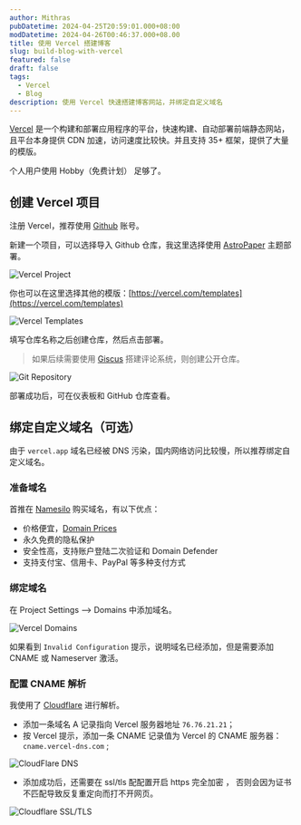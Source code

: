 ```yaml
---
author: Mithras
pubDatetime: 2024-04-25T20:59:01.000+08:00
modDatetime: 2024-04-26T00:46:37.000+08.00
title: 使用 Vercel 搭建博客
slug: build-blog-with-vercel
featured: false
draft: false
tags:
  - Vercel
  - Blog
description: 使用 Vercel 快速搭建博客网站，并绑定自定义域名
---
```


[Vercel](https://vercel.com/) 是一个构建和部署应用程序的平台，快速构建、自动部署前端静态网站，且平台本身提供 CDN 加速，访问速度比较快。并且支持 35+ 框架，提供了大量的模版。

个人用户使用 Hobby（免费计划） 足够了。

## 创建 Vercel 项目

注册 Vercel，推荐使用 [Github](https://github.com/) 账号。

新建一个项目，可以选择导入 Github 仓库，我这里选择使用 [AstroPaper](https://github.com/satnaing/astro-paper) 主题部署。

![Vercel Project](https://image.akrab.top/blog-picture/2024/04/138fb1def37edb51b37c7a537cfa4eb8.png)

你也可以在这里选择其他的模版：[https://vercel.com/templates](https://vercel.com/templates)

![Vercel Templates](https://image.akrab.top/blog-picture/2024/04/f8e05c4244336410d56ac41dc9e3e907.png)

填写仓库名称之后创建仓库，然后点击部署。

> 如果后续需要使用 [Giscus](https://giscus.app/) 搭建评论系统，则创建公开仓库。

![Git Repository](https://image.akrab.top/blog-picture/2024/04/ca021e599a360b97885d06d3e38f86cc.png)

部署成功后，可在仪表板和 GitHub 仓库查看。

## 绑定自定义域名（可选）

由于 `vercel.app` 域名已经被 DNS 污染，国内网络访问比较慢，所以推荐绑定自定义域名。

### 准备域名

首推在 [Namesilo](http://www.namesilo.com/) 购买域名，有以下优点：

- 价格便宜，[Domain Prices](https://www.namesilo.com/pricing.php)
- 永久免费的隐私保护
- 安全性高，支持账户登陆二次验证和 Domain Defender
- 支持支付宝、信用卡、PayPal 等多种支付方式

### 绑定域名

在 Project Settings ——> Domains 中添加域名。

![Vercel Domains](https://image.akrab.top/blog-picture/2024/04/9087b6bfc04f1c30bfeac93406ea5fea.png)

如果看到 `Invalid Configuration` 提示，说明域名已经添加，但是需要添加 CNAME 或 Nameserver 激活。

### 配置 CNAME 解析

我使用了 [Cloudflare](https://cloudflare.com/) 进行解析。

- 添加一条域名 A 记录指向 Vercel 服务器地址 `76.76.21.21`；
- 按 Vercel 提示，添加一条 CNAME 记录值为 Vercel 的 CNAME 服务器：`cname.vercel-dns.com` ;

![CloudFlare DNS](https://image.akrab.top/blog-picture/2024/04/81882b8514e4583538638c8f369e0bc7.png)

- 添加成功后，还需要在 ssl/tls 配配置开启 https 完全加密 ， 否则会因为证书不匹配导致反复重定向而打不开网页。

![Cloudflare SSL/TLS](https://image.akrab.top/blog-picture/2024/04/0fd660ea538a63cea0e8fcd4fb84d23f.png)

